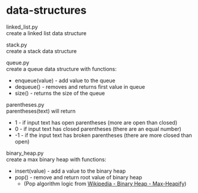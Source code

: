 data-structures
===============

linked_list.py  
create a linked list data structure


stack.py  
create a stack data structure


queue.py  
create a queue data structure with functions:
- enqueue(value) - add value to the queue
- dequeue() - removes and returns first value in queue
- size() - returns the size of the queue


parentheses.py  
parentheses(text) will return  
-    1 - if input text has open parentheses (more are open than closed)
-    0 - if input text has closed parentheses (there are an equal number)
-    -1 - if the input text has broken parentheses (there are more closed than open)


binary_heap.py  
create a max binary heap with functions:  
- insert(value) - add a value to the binary heap
- pop() - remove and return root value of binary heap
  - (Pop algorithm logic from [Wikipedia - Binary Heap - Max-Heapify](http://en.wikipedia.org/wiki/Binary_heap#Delete))

